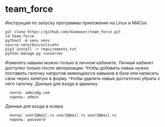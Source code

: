 # team_force
Инструкция по запуску программы приложения на Linux и MACos

    git clone https://github.com/diomaxer/team_force.git
    cd team_force
    python3 -m venv venv
    source venv/bin/activate
    pip3 install -r requirements.txt
    python manage.py runserver

Изменять навыки можно только в личном кабинете. Личный кабинет доступен только после авторизации.
Чтобы добавить навык нужно поставить галочку напротив имеющихсся навыков в базе или написать свои через запятую в форму.
Чтобы удалить навык достаточно убрать с него галочку.
Данные для входа в админку 

      почта: admin@g.com
      пароль: admin
      
Данные для входа в юзера 

      почты: user1@mail.ru user2@mail.ru user3@mail.ru
      пароль: password

